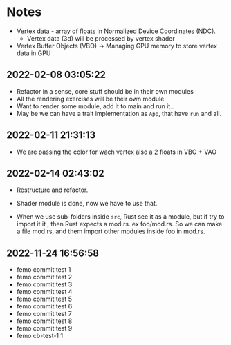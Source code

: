 # Notes

- Vertex data - array of floats in Normalized Device Coordinates (NDC).
    - Vertex data (3d) will be processed by vertex shader
- Vertex Buffer Objects (VBO) -> Managing GPU memory to store vertex data in
    GPU

## 2022-02-08 03:05:22

- Refactor in a sense, core stuff should be in their own modules
- All the rendering exercises will be their own module
- Want to render some module, add it to main and run it..
- May be we can have a trait implementation as `App`, that have `run` and all.

## 2022-02-11 21:31:13

- We are passing the color for wach vertex also a 2 floats in VBO + VAO

## 2022-02-14 02:43:02

- Restructure and refactor.
- Shader module is done, now we have to use that.

- When we use sub-folders inside `src`, Rust see it as a module, but
if try to import it it , then Rust expects a mod.rs.
ex foo/mod.rs.
So we can make a file mod.rs, and them import other modules inside foo in mod.rs.

##  2022-11-24 16:56:58

- femo commit test 1
- femo commit test 2
- femo commit test 3
- femo commit test 4
- femo commit test 5
- femo commit test 6
- femo commit test 7 
- femo commit test 8
- femo commit test 9
- femo cb-test-1 1

